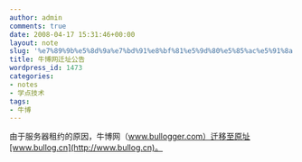 ```yaml
---
author: admin
comments: true
date: 2008-04-17 15:31:46+00:00
layout: note
slug: '%e7%89%9b%e5%8d%9a%e7%bd%91%e8%bf%81%e5%9d%80%e5%85%ac%e5%91%8a'
title: 牛博网迁址公告
wordpress_id: 1473
categories:
- notes
- 学点技术
tags:
- 牛博
---
```


由于服务器租约的原因，牛博网（www.bullogger.com）迁移至原址[www.bullog.cn](http://www.bullog.cn)。
